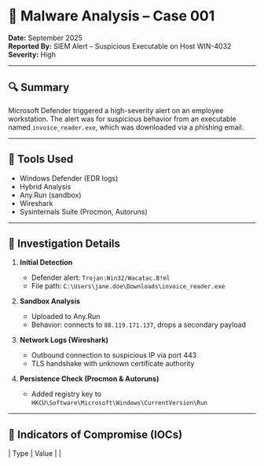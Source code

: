 # 🦠 Malware Analysis – Case 001

**Date:** September 2025  
**Reported By:** SIEM Alert – Suspicious Executable on Host WIN-4032  
**Severity:** High

---

## 🔍 Summary

Microsoft Defender triggered a high-severity alert on an employee workstation. The alert was for suspicious behavior from an executable named `invoice_reader.exe`, which was downloaded via a phishing email.

---

## 🔧 Tools Used

- Windows Defender (EDR logs)
- Hybrid Analysis
- Any.Run (sandbox)
- Wireshark
- Sysinternals Suite (Procmon, Autoruns)

---

## 🧪 Investigation Details

1. **Initial Detection**
   - Defender alert: `Trojan:Win32/Wacatac.B!ml`
   - File path: `C:\Users\jane.doe\Downloads\invoice_reader.exe`

2. **Sandbox Analysis**
   - Uploaded to Any.Run
   - Behavior: connects to `88.119.171.137`, drops a secondary payload

3. **Network Logs (Wireshark)**
   - Outbound connection to suspicious IP via port 443
   - TLS handshake with unknown certificate authority

4. **Persistence Check (Procmon & Autoruns)**
   - Added registry key to `HKCU\Software\Microsoft\Windows\CurrentVersion\Run`

---

## 🧩 Indicators of Compromise (IOCs)

| Type        | Value                    |
|
